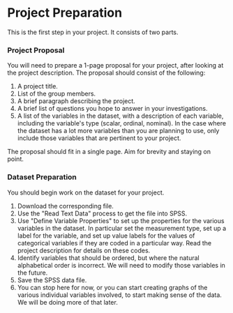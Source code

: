 # Project Preparation

This is the first step in your project. It consists of two parts.

### Project Proposal

You will need to prepare a 1-page proposal for your project, after looking at the project description. The proposal should consist of the following:

1. A project title.
2. List of the group members.
3. A brief paragraph describing the project.
4. A brief list of questions you hope to answer in your investigations.
5. A list of the variables in the dataset, with a description of each variable, including the variable's type (scalar, ordinal, nominal). In the case where the dataset has a lot more variables than you are planning to use, only include those variables that are pertinent to your project.

The proposal should fit in a single page. Aim for brevity and staying on point.

### Dataset Preparation

You should begin work on the dataset for your project.

1. Download the corresponding file.
2. Use the "Read Text Data" process to get the file into SPSS.
3. Use "Define Variable Properties" to set up the properties for the various variables in the dataset. In particular set the measurement type, set up a label for the variable, and set up value labels for the values of categorical variables if they are coded in a particular way. Read the project description for details on these codes.
4. Identify variables that should be ordered, but where the natural alphabetical order is incorrect. We will need to modify those variables in the future.
5. Save the SPSS data file.
6. You can stop here for now, or you can start creating graphs of the various individual variables involved, to start making sense of the data. We will be doing more of that later.
